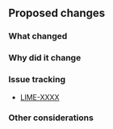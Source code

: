 <!-- Provide a general summary of your changes in the Title above -->
<!-- Include the Jira ticket number in square brackets as prefix, eg `[LIME-XXXX] PR Title` -->

## Proposed changes

### What changed

<!-- Describe the changes in detail - the "what"-->

### Why did it change

<!-- Describe the reason these changes were made - the "why" -->

### Issue tracking

<!-- List any related Jira tickets or GitHub issues -->

- [LIME-XXXX](https://govukverify.atlassian.net/browse/LIME-XXXX)

### Other considerations

<!-- Are there any further considerations to call out? e.g. changes in the README.md, new parameters added etc. -->
